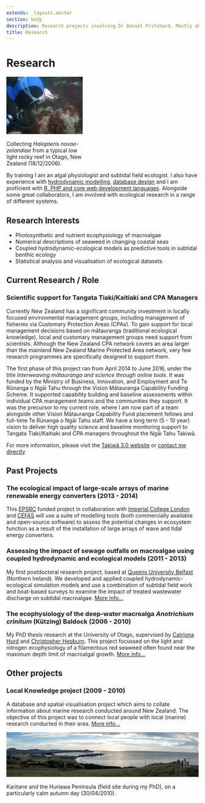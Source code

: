 ```yaml
---
extends: _layouts.master
section: body
description: Research projects involving Dr Daniel Pritchard. Mostly about seaweed, customary fisheries management and numerical methods in ecology.
title: Research
---
```


# Research

<div class="card float-sm-right mx-2" style="max-width: 200px;">
  <img class="card-img-top" src="/assets/images/DSCN3795_200px.jpg" alt="Collecting <em>Halopteris novae-zelandiae</em>.">
  <div class="card-body">
    <p class="card-text text-center">Collecting <em>Halopteris novae-zelandiae</em> from a typical low light rocky reef in Otago, New Zealand (18/12/2006).</p>
  </div>
</div>

By training I am an algal physiologist and subtidal field ecologist. I also have experience with [hydrodynamic modelling](outfall_modelling/), [database design](localknowledge/) and I am proficient with [R, PHP and core web development languages](code/).  Alongside some great collaborators, I am involved with ecological research in a range of different systems.  

## Research Interests

- Photosynthetic and nutrient ecophysiology of macroalgae
- Numerical descriptions of seaweed in changing coastal seas
- Coupled hydrodynamic-ecological models as predictive tools in subtidal benthic ecology
- Statistical analysis and visualisation of ecological datasets

## Current Research / Role

### Scientific support for Tangata Tiaki/Kaitiaki and CPA Managers
Currently New Zealand has a significant community investment in locally focused environmental management groups, including management of fisheries via Customary Protection Areas (CPAs). To gain support for local management decisions based on mātauranga (traditional ecological knowledge), local and customary management groups need support from scientists. Although the New Zealand CPA network covers an area larger than the mainland New Zealand Marine Protected Area network, very few research programmes are specifically designed to support them.

The first phase of this project ran from April 2014 to June 2016, under the title *Interweaving mātauranga and science through online tools*. It was funded by the Ministry of Business, Innovation, and Employment and Te Rūnanga o Ngāi Tahu through the Vision Mātauranga Capability Funding Scheme. It supported capability building and baseline assessments within individual CPA management teams and the communities they support. It was the precursor to my current role, where I am now part of a team alongside other Vision Mātauranga Capability Fund placement fellows and full-time Te Rūnanga o Ngāi Tahu staff. We have a long term (5 - 10 year) vision to deliver high quality science and baseline monitoring support to Tangata Tiaki/Kaitiaki and CPA managers throughout the Ngāi Tahu Takiwā.   

For more information, please visit the [Takiwā 3.0 website][sot3] or [contact me directly](/contact)

## Past Projects

### The ecological impact of large-scale arrays of marine renewable energy converters (2013 - 2014)
This [EPSRC][EPSRC] funded project in collaboration with [Imperial College London][ICL] and [CEFAS][CEFAS] will use a suite of modelling tools (both commercially available and open-source software) to assess the potential changes in ecosystem function as a result of the installation of large arrays of wave and tidal energy converters.  

### Assessing the impact of sewage outfalls on macroalgae using coupled hydrodynamic and ecological models (2011 - 2013)
My first postdoctoral research project, based at [Queens University Belfast][QUB] (Northern Ireland). We developed and applied coupled hydrodynamic-ecological simulation models and use a combination of subtidal field work and boat-based surveys to examine the impact of treated wastewater discharge on subtidal macroalgae. [More info...](outfall_modelling/)

### The ecophysiology of the deep-water macroalga *Anotrichium crinitum* (Kützing) Baldock (2006 - 2010)
My PhD thesis research at the University of Otago, supervised by [Catriona Hurd][CLH] and [Christopher Hepburn][CDH]. This project focussed on the light and nitrogen ecophysiology of a filamentous red seaweed often found near the maximum depth limit of macroalgal growth.  [More info...](phd)  

## Other projects

### Local Knowledge project (2009 - 2010)
A database and spatial visualisation project which aims to collate information about marine research conducted around New Zealand.  The objective of this project was to connect local people with local (marine) research conducted in their area. [More info...](localknowledge)

<div class="card">
  <img class="card-img-top" src="/assets/images/Karitane_From_South.jpg" alt="Collecting <em>Karitane and the Huriawa Peninsula.">
  <div class="card-body">
    <p class="card-text text-center">Karitane and the Huriawa Peninsula (field site during my PhD), on a particularly calm autumn day (30/04/2010).</p>
  </div>
</div>

[sot3]: http://www.takiwa.org.nz
[CLH]: http://www.imas.utas.edu.au/people/profiles/current-staff/h/catriona-hurd
[CDH]: http://www.otago.ac.nz/marinescience/staff/chrishepburn.html
[QUB]: http://www.qub.ac.uk
[EPSRC]: http://www.epsrc.ac.uk
[ICL]: http://amcg.ese.ic.ac.uk
[CEFAS]: http://www.cefas.defra.gov.uk

